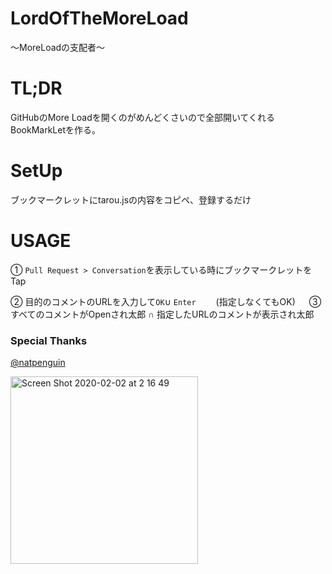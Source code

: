 # LordOfTheMoreLoad
〜MoreLoadの支配者〜

# TL;DR
GitHubのMore Loadを開くのがめんどくさいので全部開いてくれるBookMarkLetを作る。

# SetUp
ブックマークレットにtarou.jsの内容をコピペ、登録するだけ

# USAGE
① `Pull Request > Conversation`を表示している時にブックマークレットをTap

② 目的のコメントのURLを入力して`OK`∪ `Enter`
　　(指定しなくてもOK)
　
③ すべてのコメントがOpenされ太郎 ∩ 指定したURLのコメントが表示され太郎


### Special Thanks
[@natpenguin](https://github.com/natpenguin)  

<img width="300" alt="Screen Shot 2020-02-02 at 2 16 49" src="https://user-images.githubusercontent.com/14083051/73596057-50077900-4562-11ea-991f-d1d2e05b05b1.png">
